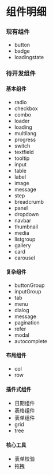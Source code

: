 # 组件明细

### 现有组件

- button
- badge
- loadingstate

### 待开发组件



#### 基本组件

- radio
- checkbox
- combo
- loader
- loading
- multilang
- progress
- switch
- textfield
- tooltip
- input
- table
- label
- image
- message
- step
- breadcrumb
- panel
- dropdown
- navbar
- thumbnail
- media
- listgroup
- gallery
- card
- carousel

#### 复杂组件

- buttonGroup
- inputGroup
- tab
- menu
- dialog
- message
- pagination
- refer
- modal
- autocomplete


#### 布局组件

- col
- row

#### 插件式组件

- 日期组件
- 表格组件
- 表单组件
- grid
- tree

#### 核心工具

- 表单校验
- 拖拽
